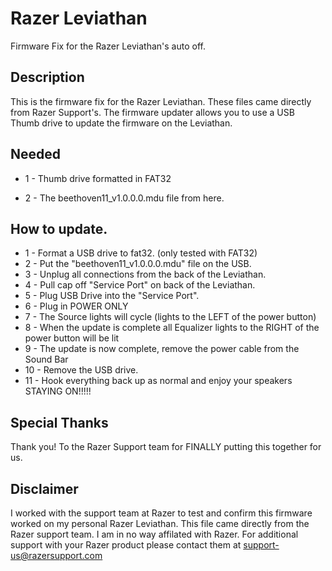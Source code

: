 # Razer Leviathan
Firmware Fix for the Razer Leviathan's auto off. 

## Description 

This is the firmware fix for the Razer Leviathan. These files came directly from Razer Support's. The firmware updater allows you to use a USB Thumb drive to update the firmware on the Leviathan. 

## Needed 
* 1 - Thumb drive formatted in FAT32 

* 2 - The beethoven11_v1.0.0.0.mdu file from here. 

## How to update. 
* 1 - Format a USB drive to fat32. (only tested with FAT32) 
* 2 - Put the "beethoven11_v1.0.0.0.mdu" file on the USB. 
* 3 - Unplug all connections from the back of the Leviathan. 
* 4 - Pull cap off "Service Port" on back of the Leviathan. 
* 5 - Plug USB Drive into the "Service Port". 
* 6 - Plug in POWER ONLY
* 7 - The Source lights will cycle (lights to the LEFT of the power button) 
* 8 - When the update is complete all Equalizer lights to the RIGHT of the power button will be lit
* 9 - The update is now complete, remove the power cable from the Sound Bar 
* 10 - Remove the USB drive. 
* 11 - Hook everything back up as normal and enjoy your speakers STAYING ON!!!!! 


## Special Thanks 
Thank you! To the Razer Support team for FINALLY putting this together for us. 

## Disclaimer 
I worked with the support team at Razer to test and confirm this firmware worked on my personal Razer Leviathan. This file came directly from the Razer support team. I am in no way affilated with Razer. For additional support with your Razer product please contact them at support-us@razersupport.com
